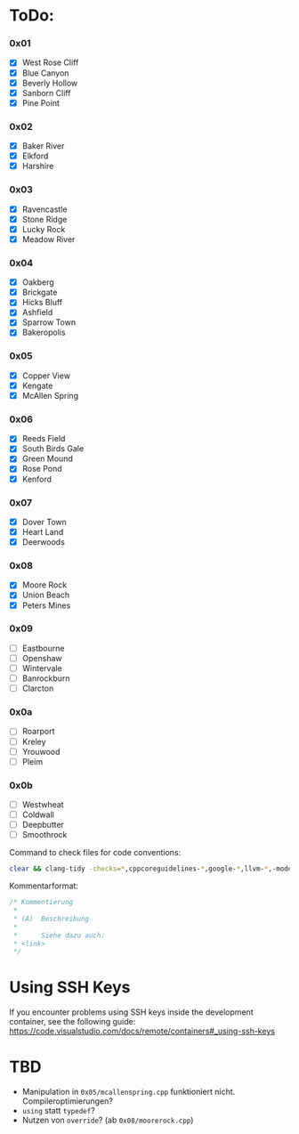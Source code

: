 # ToDo:
### 0x01
- [x] West Rose Cliff
- [x] Blue Canyon
- [x] Beverly Hollow
- [x] Sanborn Cliff
- [x] Pine Point

### 0x02
- [x] Baker River
- [x] Elkford
- [x] Harshire

### 0x03
- [x] Ravencastle
- [x] Stone Ridge
- [x] Lucky Rock
- [x] Meadow River
 
### 0x04
- [x] Oakberg
- [x] Brickgate
- [x] Hicks Bluff
- [x] Ashfield
- [x] Sparrow Town
- [x] Bakeropolis
 
### 0x05
- [x] Copper View
- [x] Kengate
- [x] McAllen Spring
 
### 0x06
- [x] Reeds Field
- [x] South Birds Gale
- [x] Green Mound
- [x] Rose Pond
- [x] Kenford
 
### 0x07
- [x] Dover Town
- [x] Heart Land
- [x] Deerwoods

### 0x08
- [x] Moore Rock
- [x] Union Beach
- [x] Peters Mines
 
### 0x09
- [ ] Eastbourne
- [ ] Openshaw
- [ ] Wintervale
- [ ] Banrockburn
- [ ] Clarcton
 
### 0x0a
- [ ] Roarport
- [ ] Kreley
- [ ] Yrouwood
- [ ] Pleim
 
### 0x0b
- [ ] Westwheat
- [ ] Coldwall
- [ ] Deepbutter
- [ ] Smoothrock
 
Command to check files for code conventions:
```bash
clear && clang-tidy -checks=*,cppcoreguidelines-*,google-*,llvm-*,-modernize-use-trailing-return-type,-llvmlibc-callee-namespace,-llvmlibc-implementation-in-namespace,-llvmlibc-restrict-system-libc-headers,-fuchsia-overloaded-operator,-*magic-numbers,-altera-unroll-loops,-fuchsia-default-arguments-calls,-google-explicit-constructor,-hicpp-explicit-conversions,-cppcoreguidelines-explicit-virtual-functions,-hicpp-use-override,-modernize-use-override,-cppcoreguidelines-special-member-functions,-hicpp-special-member-functions,-misc-non-private-member-variables-in-classes -header-filter=".*" <filename>
``` 

Kommentarformat:
```c++
/* Kommentierung
 *
 * (A)  Beschreibung
 *
 *      Siehe dazu auch:
 * <link>
 */
``` 

# Using SSH Keys
If you encounter problems using SSH keys inside the development container, see the following guide:
https://code.visualstudio.com/docs/remote/containers#_using-ssh-keys

# TBD
- Manipulation in `0x05/mcallenspring.cpp` funktioniert nicht. Compileroptimierungen?
- `using` statt `typedef`?
- Nutzen von `override`? (ab `0x08/moorerock.cpp`)